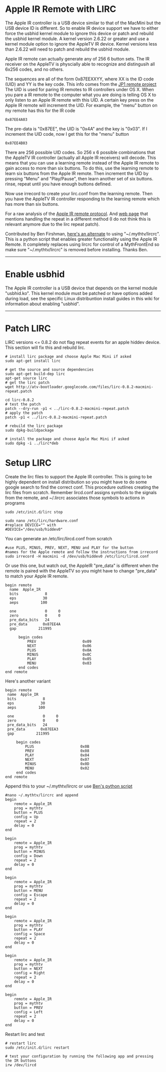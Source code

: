 # Apple IR Remote with LIRC #

The Apple IR controller is a USB device similar to that of the MacMini but the USB device ID is different. So to enable IR device support we have to either force the usbhid kernel module to ignore this device or patch and rebuild the usbhid kernel module. A kernel version 2.6.22 or greater and use a kernel module option to ignore the AppleTV IR device. Kernel versions less than 2.6.22 will need to patch and rebuild the usbhid module.

Apple IR remote can actually generate any of 256 6 button sets. The IR receiver on the AppleTV is physcially able to recognize and distingusih all 6x256 codes, and no others.

The sequences are all of the form 0x87EEXXYY, where XX is the ID code (UID) and YY is the key code. This info comes from the [JP1 remote project](http://www.hifi-remote.com/forums/viewtopic.php?p=59792#59792) The UID is used for paring IR remotes to IR controllers under OS X. When you pare a IR remote to the computer what you are doing is telling OS X to only listen to an Apple IR remote with this UID. A certain key press on the Apple IR remote will increment the UID. For example, the "menu" button on my remote has this for the IR code
```
0x87EE4A03
```

The pre-data is "0x87EE", the UID is "0x4A" and the key is "0x03". If I increment the UID code, now I get this for the "menu" button
```
0x87EE4B03
```

There are 256 possible UID codes. So 256 x 6 possible combinations that the AppleTV IR controller (actually all Apple IR receivers) will decode. This means that you can use a learning remote instead of the Apple IR remote to gain access to more than six buttons. To do this, use the learning remote to learn six buttons from the Apple IR remote. Then increment the UID by pressing "Menu" and "Play/Pause", then learn another set of six buttons. rinse, repeat until you have enough buttons defined.

Now use irrecord to create your lirc.conf from the learning remote. Then you have the AppleTV IR controller responding to the learning remote which has more than six buttons.

For a raw analysis of the [Apple IR remote protocol](http://www.barchard.net/files/apple_ir_remote_analysis.html). And [web page](http://cweiske.de/tagebuch/Getting%20Apple%20Remote,%20Macbook%20and%20LIRC%20work%20together.htm) that mentions handling the repeat in a different method (I do not think this is relevant anymore due to the lirc repeat patch).

Contributed by Ben Firshman, [here's an alternate](http://atv-bootloader.googlecode.com/files/appleremote.py-0.1.tar.gz) to using "~/.mythtv/lircrc". This is a python script that enables greater functionality using the Apple IR Remote. It completely replaces using lircrc for control of a MythFrontEnd so make sure "~/.mythtv/lircrc" is removed before installing. Thanks Ben.


---

# Enable usbhid #
The Apple IR controller is a USB device that depends on the kernel module "usbhid.ko". This kernel module must be patched or have options added during load, see the specific Linux distribuntion install guides in this wiki for information about enabling "usbhid".


---

# Patch LIRC #
LIRC versions <= 0.8.2 do not flag repeat events for an apple hiddev device. This section will fix this and rebuild lirc.
```
# install lirc package and choose Apple Mac Mini if asked
sudo apt-get install lirc

# get the source and source dependencies
sudo apt-get build-dep lirc
apt-get source lirc
# get the lirc patch
wget http://atv-bootloader.googlecode.com/files/lirc-0.8.2-macmini-repeat.patch

cd lirc-0.8.2
# test the patch
patch --dry-run -p1 < ../lirc-0.8.2-macmini-repeat.patch
# apply the patch
patch -p1 < ../lirc-0.8.2-macmini-repeat.patch

# rebuild the lirc package
sudo dpkg-buildpackage

# install the package and choose Apple Mac Mini if asked
sudo dpkg -i ../lirc*deb
```

# Setup LIRC #
Create the lirc files to support the Apple IR controller. This is going to be highly dependent on install distribution so you might have to do some google search to find the correct conf. This procedure outlines creating the lirc files from scratch. Remember lircd.conf assigns symbols to the signals from the remote, and ~/.lircrc associates those symbols to actions in programs
```
sudo /etc/init.d/lirc stop

sudo nano /etc/lirc/hardware.conf
#replace DEVICE="" with
#DEVICE="/dev/usb/hiddev0"
```

You can generate an /etc/lirc/lircd.conf from scratch
```
#use PLUS, MINUS, PREV, NEXT, MENU and PLAY for the button
#names for the Apple remote and follow the instructions from irrecord
sudo irrecord -H macmini -d /dev/usb/hiddev0 /etc/lirc/lircd.conf
```

Or use this one, but watch out, the AppleIR "pre\_data" is different when the remote is paired with the AppleTV so you might have to change "pre\_data" to match your Apple IR remote.
```
begin remote
  name  Apple_IR
  bits            8
  eps            30
  aeps          100

  one             0     0
  zero            0     0
  pre_data_bits   24
  pre_data       0x87EE4A
  gap          211995

      begin codes
          PREV                     0x09
          NEXT                     0x06
          PLUS                     0x0A
          MINUS                    0x0C
          PLAY                     0x05
          MENU                     0x03
      end codes
end remote
```

Here's another variant
```
begin remote
 name  Apple_IR
 bits            8
 eps            30
 aeps          100

 one             0     0
 zero            0     0
 pre_data_bits   24
 pre_data       0x87EEA3
 gap          211995

     begin codes
         PLUS                     0x0B
         PREV                     0x08
         PLAY                     0x04
         NEXT                     0x07
         MINUS                    0x0D
         MENU                     0x02
     end codes
end remote
```

Append this to your ~/.mythtv/lircrc or use  [Ben's python script](http://atv-bootloader.googlecode.com/files/appleremote.py-0.1.tar.gz)
```
#nano ~/.mythtv/lircrc and append
begin
    remote = Apple_IR
    prog = mythtv
    button = PLUS
    config = Up
    repeat = 2
    delay = 0
end

begin
    remote = Apple_IR
    prog = mythtv
    button = MINUS
    config = Down
    repeat = 2
    delay = 0
end

begin
    remote = Apple_IR
    prog = mythtv
    button = MENU
    config = Escape
    repeat = 2
    delay = 0
end

begin
    remote = Apple_IR
    prog = mythtv
    button = PLAY
    config = Space
    repeat = 2
    delay = 0
end

begin
    remote = Apple_IR
    prog = mythtv
    button = NEXT
    config = Right
    repeat = 2
    delay = 0
end

begin
    remote = Apple_IR
    prog = mythtv
    button = PREV
    config = Left
    repeat = 2
    delay = 0
end
```

Restart lirc and test
```
# restart lirc
sudo /etc/init.d/lirc restart

# test your configuration by running the following app and pressing the IR buttons
irw /dev/lircd
```